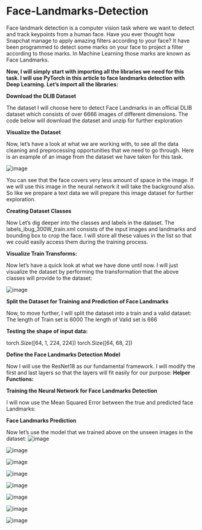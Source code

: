 # Face-Landmarks-Detection
Face landmark detection is a computer vision task where we want to detect and track keypoints from a human face.
Have you ever thought how Snapchat manage to apply amazing filters according to your face? It have been programmed to detect some marks on your face to project a filter according to those marks. In Machine Learning those marks are known as Face Landmarks.

**Now, I will simply start with importing all the libraries we need for this task. I will use PyTorch in this article to face landmarks detection with Deep Learning. Let’s import all the libraries:**


**Download the DLIB Dataset**

The dataset I will choose here to detect Face Landmarks in an official DLIB dataset which consists of over 6666 images of different dimensions. The code below will download the dataset and unzip for further exploration


**Visualize the Dataset**

Now, let’s have a look at what we are working with, to see all the data cleaning and preprocessing opportunities that we need to go through. Here is an example of an image from the dataset we have taken for this task.


![image](https://user-images.githubusercontent.com/39939833/150931863-9553d001-cbed-4f48-a8c5-f51acbfaf42b.png)

You can see that the face covers very less amount of space in the image. If we will use this image in the neural network it will take the background also. So like we prepare a text data we will prepare this image dataset for further exploration.


**Creating Dataset Classes**

Now Let’s dig deeper into the classes and labels in the dataset. The labels_ibug_300W_train.xml consists of the input images and landmarks and bounding box to crop the face. I will store all these values in the list so that we could easily access them during the training process.


**Visualize Train Transforms:**

Now let’s have a quick look at what we have done until now. I will just visualize the dataset by performing the transformation that the above classes will provide to the dataset:

![image](https://user-images.githubusercontent.com/39939833/150932101-26f6cef8-ee64-43f5-8325-6d7f23dfc0e2.png)


**Split the Dataset for Training and Prediction of Face Landmarks**

Now, to move further, I will split the dataset into a train and a valid dataset:
The length of Train set is 6000
The length of Valid set is 666


**Testing the shape of input data:**

torch.Size([64, 1, 224, 224])
torch.Size([64, 68, 2])


**Define the Face Landmarks Detection Model**

Now I will use the ResNet18 as our fundamental framework. I will modify the first and last layers so that the layers will fit easily for our purpose:
**Helper Functions:**


**Training the Neural Network for Face Landmarks Detection**

I will now use the Mean Squared Error between the true and predicted face Landmarks:


**Face Landmarks Prediction**

Now let’s use the model that we trained above on the unseen images in the dataset:
![image](https://user-images.githubusercontent.com/39939833/150932592-8ec484f4-7aa6-467d-b220-b02b3533111f.png)

![image](https://user-images.githubusercontent.com/39939833/150932632-09730e63-6a68-4a0f-9bb4-cdc4c2145613.png)

![image](https://user-images.githubusercontent.com/39939833/150932682-e377b1b6-81e6-4001-bef8-88481c4d04b1.png)

![image](https://user-images.githubusercontent.com/39939833/150932668-d3310309-70a0-42e3-bcc5-c6fd371f0c72.png)

![image](https://user-images.githubusercontent.com/39939833/150932694-b570a343-4bcf-4f9c-804b-dbec7c5cc837.png)

![image](https://user-images.githubusercontent.com/39939833/150932721-e8dbe0d4-d028-487e-adfa-6c06578a0614.png)

![image](https://user-images.githubusercontent.com/39939833/150932737-76e70cde-f6fd-4a44-afbf-be7bfa8704c8.png)

![image](https://user-images.githubusercontent.com/39939833/150932747-93f92d5f-0a70-4170-9f9d-1ab47fed636b.png)

